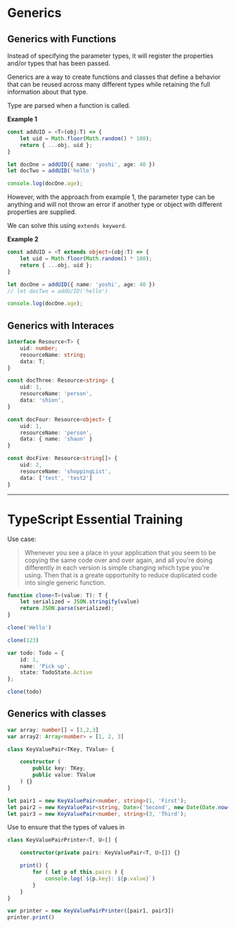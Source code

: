 # Generics

## Generics with Functions

Instead of specifying the parameter types, it will register the properties and/or types that has been passed.

Generics are a way to create functions and classes that define a behavior that can be reused across many different types while retaining the full information about that type.

Type are parsed when a function is called.

**Example 1**

```ts
const addUID = <T>(obj:T) => {
    let uid = Math.floor(Math.random() * 100);
    return { ...obj, uid };
}

let docOne = addUID({ name: 'yoshi', age: 40 })
let docTwo = addUID('hello')

console.log(docOne.age);


```

However, with the approach from example 1, the parameter type can be anything and will not throw an error if another type or object with different properties are supplied.

We can solve this using `extends keyword`.

**Example 2**

```ts
const addUID = <T extends object>(obj:T) => {
    let uid = Math.floor(Math.random() * 100);
    return { ...obj, uid };
}

let docOne = addUID({ name: 'yoshi', age: 40 })
// let docTwo = addU/ID('hello')

console.log(docOne.age);


```

## Generics with Interaces

```ts
interface Resource<T> {
    uid: number;
    resourceName: string;
    data: T;
}

const docThree: Resource<string> {
    uid: 1,
    resourceName: 'person',
    data: 'shion',
}

const docFour: Resource<object> {
    uid: 1,
    resourceName: 'person',
    data: { name: 'shaun' }
}

const docFive: Resource<string[]> {
    uid: 2,
    resourceName: 'shoppingList',
    data: ['test', 'test2']
}
```


---------------------------------------
# TypeScript Essential Training

Use case:

> Whenever you see a place in your application that you seem to be copying the same code over and over again, and all you're doing differently in each version is simple changing which type you're using. Then that is a greate opportunity to reduce duplicated code into single generic function.

```ts
function clone<T>(value: T): T {
    let serialized = JSON.stringify(value)
    return JSON.parse(serialized);
}

clone('Hello')

clone(123)

var todo: Todo = {
    id: 1,
    name: 'Pick up',
    state: TodoState.Active
};

clone(todo)
```

## Generics with classes

```ts
var array: number[] = [1,2,3]
var array2: Array<number> = [1, 2, 3]

class KeyValuePair<TKey, TValue> {

    constructor (
        public key: TKey,
        public value: TValue
    ) {}
}

let pair1 = new KeyValuePair<number, string>(1, 'First');
let pair2 = new KeyValuePair<string, Date>('Second', new Date(Date.now()));
let pair3 = new KeyValuePair<number, string>(3, 'Third');
```

Use to ensure that the types of values in 

```ts
class KeyValuePairPrinter<T, U>[] {

    constructor(private pairs: KeyValuePair<T, U>[]) {}

    print() {
        for ( let p of this.pairs ) {
            console.log(`${p.key}: ${p.value}`)
        }
    }
}

var printer = new KeyValuePairPrinter([pair1, pair3])
printer.print()
```